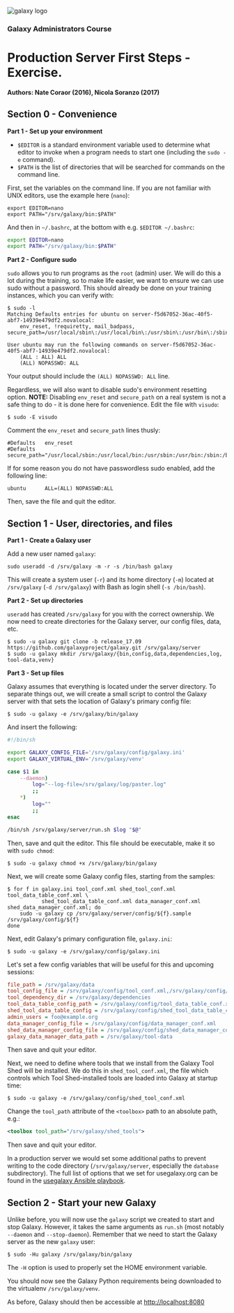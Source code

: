 ![galaxy logo](../../docs/shared-images/galaxy_logo_25percent_transparent.png)

### Galaxy Administrators Course

# Production Server First Steps - Exercise.

#### Authors: Nate Coraor (2016), Nicola Soranzo (2017)

## Section 0 - Convenience

**Part 1 - Set up your environment**

- `$EDITOR` is a standard environment variable used to determine what editor to invoke when a program needs to start one (including the `sudo -e` command).
- `$PATH` is the list of directories that will be searched for commands on the command line.

First, set the variables on the command line. If you are not familiar with UNIX editors, use the example here (`nano`):

```console
export EDITOR=nano
export PATH="/srv/galaxy/bin:$PATH"
```

And then in `~/.bashrc`, at the bottom with e.g. `$EDITOR ~/.bashrc`:

```sh
export EDITOR=nano
export PATH="/srv/galaxy/bin:$PATH"
```

**Part 2 - Configure sudo**

`sudo` allows you to run programs as the `root` (admin) user. We will do this a lot during the training, so to make life easier, we want to ensure we can use sudo without a password. This should already be done on your training instances, which you can verify with:

```console
$ sudo -l
Matching Defaults entries for ubuntu on server-f5d67052-36ac-40f5-abf7-14939e479df2.novalocal:
    env_reset, !requiretty, mail_badpass, secure_path=/usr/local/sbin\:/usr/local/bin\:/usr/sbin\:/usr/bin\:/sbin\:/bin\:/snap/bin

User ubuntu may run the following commands on server-f5d67052-36ac-40f5-abf7-14939e479df2.novalocal:
    (ALL : ALL) ALL
    (ALL) NOPASSWD: ALL
```

Your output should include the `(ALL) NOPASSWD: ALL` line.

Regardless, we will also want to disable sudo's environment resetting option. **NOTE:** Disabling `env_reset` and `secure_path` on a real system is not a safe thing to do - it is done here for convenience. Edit the file with `visudo`:

```console
$ sudo -E visudo
```

Comment the `env_reset` and `secure_path` lines thusly:

```
#Defaults   env_reset
#Defaults   secure_path="/usr/local/sbin:/usr/local/bin:/usr/sbin:/usr/bin:/sbin:/bin:/snap/bin"
```

If for some reason you do not have passwordless sudo enabled, add the following line:

```
ubuntu      ALL=(ALL) NOPASSWD:ALL
```

Then, save the file and quit the editor.

## Section 1 - User, directories, and files

**Part 1 - Create a Galaxy user**

Add a new user named `galaxy`:

```console
sudo useradd -d /srv/galaxy -m -r -s /bin/bash galaxy
```

This will create a system user (`-r`) and its home directory (`-m`) located at `/srv/galaxy` (`-d /srv/galaxy`) with Bash as login shell (`-s /bin/bash`).

**Part 2 - Set up directories**

`useradd` has created `/srv/galaxy` for you with the correct ownership. We now need to create directories for the Galaxy server, our config files, data, etc.

```console
$ sudo -u galaxy git clone -b release_17.09 https://github.com/galaxyproject/galaxy.git /srv/galaxy/server
$ sudo -u galaxy mkdir /srv/galaxy/{bin,config,data,dependencies,log, tool-data,venv}
```

**Part 3 - Set up files**

Galaxy assumes that everything is located under the server directory. To separate things out, we will create a small script to control the Galaxy server with that sets the location of Galaxy's primary config file:

```console
$ sudo -u galaxy -e /srv/galaxy/bin/galaxy
```

And insert the following:

```sh
#!/bin/sh

export GALAXY_CONFIG_FILE='/srv/galaxy/config/galaxy.ini'
export GALAXY_VIRTUAL_ENV='/srv/galaxy/venv'

case $1 in
    --daemon)
        log="--log-file=/srv/galaxy/log/paster.log"
        ;;
    *)
        log=""
        ;;
esac

/bin/sh /srv/galaxy/server/run.sh $log "$@"
```

Then, save and quit the editor. This file should be executable, make it so with `sudo chmod`:

```console
$ sudo -u galaxy chmod +x /srv/galaxy/bin/galaxy
```

Next, we will create some Galaxy config files, starting from the samples:

```console
$ for f in galaxy.ini tool_conf.xml shed_tool_conf.xml tool_data_table_conf.xml \
           shed_tool_data_table_conf.xml data_manager_conf.xml shed_data_manager_conf.xml; do
    sudo -u galaxy cp /srv/galaxy/server/config/${f}.sample /srv/galaxy/config/${f}
done
```

Next, edit Galaxy's primary configuration file, `galaxy.ini`:

```console
$ sudo -u galaxy -e /srv/galaxy/config/galaxy.ini
```

Let's set a few config variables that will be useful for this and upcoming sessions:

```ini
file_path = /srv/galaxy/data
tool_config_file = /srv/galaxy/config/tool_conf.xml,/srv/galaxy/config/shed_tool_conf.xml
tool_dependency_dir = /srv/galaxy/dependencies
tool_data_table_config_path = /srv/galaxy/config/tool_data_table_conf.xml
shed_tool_data_table_config = /srv/galaxy/config/shed_tool_data_table_conf.xml
admin_users = foo@example.org
data_manager_config_file = /srv/galaxy/config/data_manager_conf.xml
shed_data_manager_config_file = /srv/galaxy/config/shed_data_manager_conf.xml
galaxy_data_manager_data_path = /srv/galaxy/tool-data
```

Then save and quit your editor.

Next, we need to define where tools that we install from the Galaxy Tool Shed will be installed. We do this in `shed_tool_conf.xml`, the file which controls which Tool Shed-installed tools are loaded into Galaxy at startup time:

```console
$ sudo -u galaxy -e /srv/galaxy/config/shed_tool_conf.xml
```

Change the `tool_path` attribute of the `<toolbox>` path to an absolute path, e.g.:

```xml
<toolbox tool_path="/srv/galaxy/shed_tools">
```

Then save and quit your editor.

In a production server we would set some additional paths to prevent writing to the code directory (`/srv/galaxy/server`, especially the `database` subdirectory). The full list of options that we set for usegalaxy.org can be found in the [usegalaxy Ansible playbook](https://github.com/galaxyproject/usegalaxy-playbook/blob/master/env/main/group_vars/galaxyservers/vars.yml).

## Section 2 - Start your new Galaxy

Unlike before, you will now use the `galaxy` script we created to start and stop Galaxy. However, it takes the same arguments as `run.sh` (most notably `--daemon` and `--stop-daemon`). Remember that we need to start the Galaxy server as the new `galaxy` user:

```console
$ sudo -Hu galaxy /srv/galaxy/bin/galaxy
```

The `-H` option is used to properly set the HOME environment variable.

You should now see the Galaxy Python requirements being downloaded to the virtualenv `/srv/galaxy/venv`.

As before, Galaxy should then be accessible at [http://localhost:8080](http://localhost:8080)

